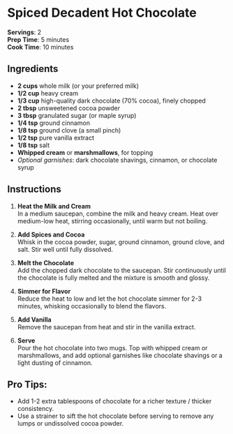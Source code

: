 # Spiced Decadent Hot Chocolate

**Servings**: 2  
**Prep Time**: 5 minutes  
**Cook Time**: 10 minutes  


## Ingredients
- **2 cups** whole milk (or your preferred milk)
- **1/2 cup** heavy cream
- **1/3 cup** high-quality dark chocolate (70% cocoa), finely chopped
- **2 tbsp** unsweetened cocoa powder
- **3 tbsp** granulated sugar (or maple syrup)
- **1/4 tsp** ground cinnamon
- **1/8 tsp** ground clove (a small pinch)
- **1/2 tsp** pure vanilla extract
- **1/8 tsp** salt
- **Whipped cream** or **marshmallows**, for topping  
- *Optional garnishes*: dark chocolate shavings, cinnamon, or chocolate syrup

## Instructions
1. **Heat the Milk and Cream**  
   In a medium saucepan, combine the milk and heavy cream. Heat over medium-low heat, stirring occasionally, until warm but not boiling.

2. **Add Spices and Cocoa**  
   Whisk in the cocoa powder, sugar, ground cinnamon, ground clove, and salt. Stir well until fully dissolved.

3. **Melt the Chocolate**  
   Add the chopped dark chocolate to the saucepan. Stir continuously until the chocolate is fully melted and the mixture is smooth and glossy.

4. **Simmer for Flavor**  
   Reduce the heat to low and let the hot chocolate simmer for 2-3 minutes, whisking occasionally to blend the flavors.

5. **Add Vanilla**  
   Remove the saucepan from heat and stir in the vanilla extract.

6. **Serve**  
   Pour the hot chocolate into two mugs. Top with whipped cream or marshmallows, and add optional garnishes like chocolate shavings or a light dusting of cinnamon.

## Pro Tips:
- Add 1-2 extra tablespoons of chocolate for a richer texture / thicker consistency.
- Use a strainer to sift the hot chocolate before serving to remove any lumps or undissolved cocoa powder.
